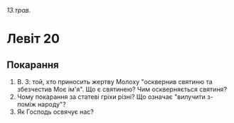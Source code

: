 
_13.трав._

# Левіт 20

## Покарання
1. В. 3: той, хто приносить жертву Молоху "осквернив святиню та збезчестив Моє ім'я". Що є святинею? Чим оскверняється святиня?
2. Чому покарання за статеві гріхи різні? Що означає "вилучити з-поміж народу"?
3. Як Господь освячує нас?
